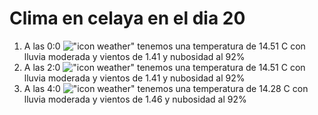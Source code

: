 # Clima en celaya en el dia 20

1. A las 0:0 !["icon weather"](http://openweathermap.org/img/w/10n.png) tenemos una temperatura de 14.51 C con lluvia moderada y  vientos de 1.41 y nubosidad al 92%
1. A las 2:0 !["icon weather"](http://openweathermap.org/img/w/10n.png) tenemos una temperatura de 14.51 C con lluvia moderada y  vientos de 1.41 y nubosidad al 92%
1. A las 4:0 !["icon weather"](http://openweathermap.org/img/w/10n.png) tenemos una temperatura de 14.28 C con lluvia moderada y  vientos de 1.46 y nubosidad al 92%
